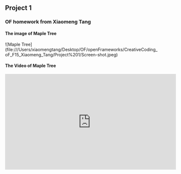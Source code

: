 <h2>Project 1 </h2>

<h3>OF homework from Xiaomeng Tang</h3>
<h4>The image of Maple Tree</h4>
![Maple Tree](file:///Users/xiaomengtang/Desktop/OF/openFrameworks/CreativeCoding_oF_F15_Xiaomeng_Tang/Project%201/Screen-shot.jpeg)

<h4>The Video of Maple Tree</h4>
<iframe width="560" height="315" src="https://www.youtube.com/embed/9DOhw7HpVtA" frameborder="0" allowfullscreen></iframe>